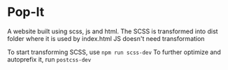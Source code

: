 # Pop-It
A website built using scss, js and html.
The SCSS is transformed into dist folder where it is used by index.html
JS doesn't need transformation

To start transforming SCSS, use `npm run scss-dev`
To further optimize and autoprefix it, run `postcss-dev`
